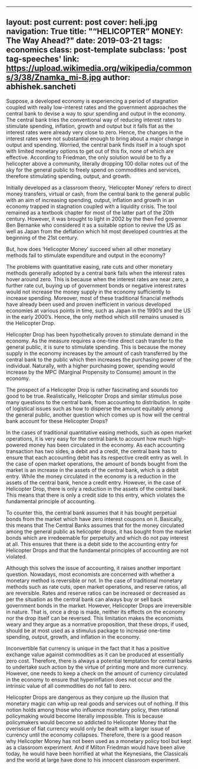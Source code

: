 
---
layout: post
current: post
cover: heli.jpg
navigation: True
title: "“HELICOPTER” MONEY: The Way Ahead?"
date: 2019-03-21
tags: economics
class: post-template
subclass: 'post tag-speeches'
link: https://upload.wikimedia.org/wikipedia/commons/3/38/Znamka_mi-8.jpg
author: abhishek.sancheti
---
Suppose, a developed economy is experiencing a period of stagnation coupled with really low-interest rates and the government approaches the central bank to devise a way to spur spending and output in the economy. The central bank tries the conventional way of reducing interest rates to stimulate spending, inflation, growth and output but it falls flat as the interest rates were already very close to zero. Hence, the changes in the interest rates were not substantial enough to bring about a major change in output and spending. Worried, the central bank finds itself in a tough spot with limited monetary options to get out of this fix, none of which are effective. According to Friedman, the only solution would be to fly a helicopter above a community, literally dropping 100 dollar notes out of the sky for the general public to freely spend on commodities and services, therefore stimulating spending, output, and growth.

Initially developed as a classroom theory, ‘Helicopter Money’ refers to direct money transfers, virtual or cash, from the central bank to the general public with an aim of increasing spending, output, inflation and growth in an economy trapped in stagnation coupled with a liquidity crisis. The tool remained as a textbook chapter for most of the latter part of the 20th century. However, it was brought to light in 2002 by the then Fed governor Ben Bernanke who considered it as a suitable option to revive the US as well as Japan from the deflation which hit most developed countries at the beginning of the 21st century.

But, how does ‘Helicopter Money’ succeed when all other monetary methods fail to stimulate expenditure and output in the economy?

The problems with quantitative easing, rate cuts and other monetary methods generally adopted by a central bank fails when the interest rates hover around zero. This is because when the interest rates are near zero, a further rate cut, buying up of government bonds or negative interest rates would not increase the money supply in the economy sufficiently to increase spending. Moreover, most of these traditional financial methods have already been used and proven inefficient in various developed economies at various points in time, such as Japan in the 1990’s and the US in the early 2000’s. Hence, the only method which still remains unused is the Helicopter Drop.

Helicopter Drop has been hypothetically proven to stimulate demand in the economy. As the measure requires a one-time direct cash transfer to the general public, it is sure to stimulate spending. This is because the money supply in the economy increases by the amount of cash transferred by the central bank to the public which then increases the purchasing power of the individual. Naturally, with a higher purchasing power, spending would increase by the MPC (Marginal Propensity to Consume) amount in the economy.

The prospect of a Helicopter Drop is rather fascinating and sounds too good to be true. Realistically, Helicopter Drops and similar stimulus pose many questions to the central bank, from accounting to distribution. In spite of logistical issues such as how to disperse the amount equitably among the general public, another question which comes up is how will the central bank account for these Helicopter Drops?

In the cases of traditional quantitative easing methods, such as open market operations, it is very easy for the central bank to account how much high-powered money has been circulated in the economy. As each accounting transaction has two sides, a debit and a credit, the central bank has to ensure that each accounting debit has its respective credit entry as well. In the case of open market operations, the amount of bonds bought from the market is an increase in the assets of the central bank, which is a debit entry. While the money circulated in the economy is a reduction in the assets of the central bank, hence a credit entry. However, in the case of Helicopter Drop, there is only a reduction in the assets of the central bank. This means that there is only a credit side to this entry, which violates the fundamental principle of accounting.

To counter this, the central bank assumes that it has bought perpetual bonds from the market which have zero interest coupons on it. Basically, this means that The Central Banks assumes that for the money circulated among the general public as helicopter drops, it has bought from the market bonds which are irredeemable for perpetuity and which do not pay interest at all. This ensures that there is a debit side to the accounting entry for Helicopter Drops and that the fundamental principles of accounting are not violated.

Although this solves the issue of accounting, it raises another important question. Nowadays, most economists are concerned with whether a monetary method is reversible or not. In the case of traditional monetary methods such as rate cuts, open market operations, and reserve ratios, all are reversible. Rates and reserve ratios can be increased or decreased as per the situation as the central bank can always buy or sell back government bonds in the market. However, Helicopter Drops are irreversible in nature. That is, once a drop is made, neither its effects on the economy nor the drop itself can be reversed. This limitation makes the economists weary and they argue as a normative proposition, that these drops, if used, should be at most used as a stimulus package to increase one-time spending, output, growth, and inflation in the economy.

Inconvertible fiat currency is unique in the fact that it has a positive exchange value against commodities as it can be produced at essentially zero cost. Therefore, there is always a potential temptation for central banks to undertake such action by the virtue of printing more and more currency. However, one needs to keep a check on the amount of currency circulated in the economy to ensure that hyperinflation does not occur and the intrinsic value of all commodities do not fall to zero.

Helicopter Drops are dangerous as they conjure up the illusion that monetary magic can whip up real goods and services out of nothing. If this notion holds among those who influence monetary policy, then rational policymaking would become literally impossible. This is because policymakers would become so addicted to Helicopter Money that the overissue of fiat currency would only be dealt with a larger issue of currency until the economy collapses. Therefore, there is a good reason why Helicopter Money has not been used as a monetary policy tool but kept as a classroom experiment. And if Milton Friedman would have been alive today, he would have been horrified at what the Keynesians, the Classicals and the world at large have done to his innocent classroom experiment.

